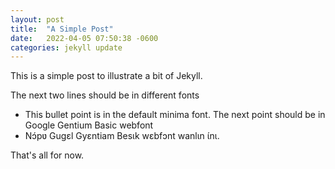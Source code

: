 ```yaml
---
layout: post
title:  "A Simple Post"
date:   2022-04-05 07:50:38 -0600
categories: jekyll update
---
```

This is a simple post to illustrate a bit of Jekyll.

The next two lines should be in different fonts
* This bullet point is in the default minima font. The next point should be in Google Gentium Basic webfont
* Nɔ́pʋ Gugɛl Gyɛntiam Besɩk wɛbfɔnt wanlɩn ɩ́nɩ.

That's all for now.
